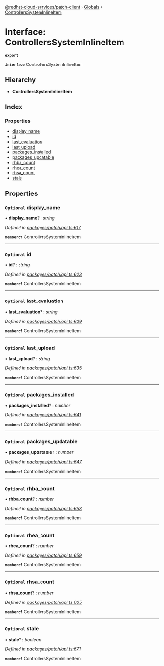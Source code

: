 [@redhat-cloud-services/patch-client](../README.md) › [Globals](../globals.md) › [ControllersSystemInlineItem](controllerssysteminlineitem.md)

# Interface: ControllersSystemInlineItem

**`export`** 

**`interface`** ControllersSystemInlineItem

## Hierarchy

* **ControllersSystemInlineItem**

## Index

### Properties

* [display_name](controllerssysteminlineitem.md#optional-display_name)
* [id](controllerssysteminlineitem.md#optional-id)
* [last_evaluation](controllerssysteminlineitem.md#optional-last_evaluation)
* [last_upload](controllerssysteminlineitem.md#optional-last_upload)
* [packages_installed](controllerssysteminlineitem.md#optional-packages_installed)
* [packages_updatable](controllerssysteminlineitem.md#optional-packages_updatable)
* [rhba_count](controllerssysteminlineitem.md#optional-rhba_count)
* [rhea_count](controllerssysteminlineitem.md#optional-rhea_count)
* [rhsa_count](controllerssysteminlineitem.md#optional-rhsa_count)
* [stale](controllerssysteminlineitem.md#optional-stale)

## Properties

### `Optional` display_name

• **display_name**? : *string*

*Defined in [packages/patch/api.ts:617](https://github.com/RedHatInsights/javascript-clients/blob/fc233a9/packages/patch/api.ts#L617)*

**`memberof`** ControllersSystemInlineItem

___

### `Optional` id

• **id**? : *string*

*Defined in [packages/patch/api.ts:623](https://github.com/RedHatInsights/javascript-clients/blob/fc233a9/packages/patch/api.ts#L623)*

**`memberof`** ControllersSystemInlineItem

___

### `Optional` last_evaluation

• **last_evaluation**? : *string*

*Defined in [packages/patch/api.ts:629](https://github.com/RedHatInsights/javascript-clients/blob/fc233a9/packages/patch/api.ts#L629)*

**`memberof`** ControllersSystemInlineItem

___

### `Optional` last_upload

• **last_upload**? : *string*

*Defined in [packages/patch/api.ts:635](https://github.com/RedHatInsights/javascript-clients/blob/fc233a9/packages/patch/api.ts#L635)*

**`memberof`** ControllersSystemInlineItem

___

### `Optional` packages_installed

• **packages_installed**? : *number*

*Defined in [packages/patch/api.ts:641](https://github.com/RedHatInsights/javascript-clients/blob/fc233a9/packages/patch/api.ts#L641)*

**`memberof`** ControllersSystemInlineItem

___

### `Optional` packages_updatable

• **packages_updatable**? : *number*

*Defined in [packages/patch/api.ts:647](https://github.com/RedHatInsights/javascript-clients/blob/fc233a9/packages/patch/api.ts#L647)*

**`memberof`** ControllersSystemInlineItem

___

### `Optional` rhba_count

• **rhba_count**? : *number*

*Defined in [packages/patch/api.ts:653](https://github.com/RedHatInsights/javascript-clients/blob/fc233a9/packages/patch/api.ts#L653)*

**`memberof`** ControllersSystemInlineItem

___

### `Optional` rhea_count

• **rhea_count**? : *number*

*Defined in [packages/patch/api.ts:659](https://github.com/RedHatInsights/javascript-clients/blob/fc233a9/packages/patch/api.ts#L659)*

**`memberof`** ControllersSystemInlineItem

___

### `Optional` rhsa_count

• **rhsa_count**? : *number*

*Defined in [packages/patch/api.ts:665](https://github.com/RedHatInsights/javascript-clients/blob/fc233a9/packages/patch/api.ts#L665)*

**`memberof`** ControllersSystemInlineItem

___

### `Optional` stale

• **stale**? : *boolean*

*Defined in [packages/patch/api.ts:671](https://github.com/RedHatInsights/javascript-clients/blob/fc233a9/packages/patch/api.ts#L671)*

**`memberof`** ControllersSystemInlineItem
